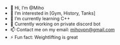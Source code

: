 - 👋 Hi, I’m @Miho
- 👀 I’m interested in [Gym, History, Tanks] 
- 🌱 I’m currently learning C++
- 🥭 Currently working on private discord bot
- 📫 Contact me on my email: mihovpn@gmail.com
- ⚡ Fun fact: Weightlifting is great

<!---
Miho-85/Miho-85 is a ✨ special ✨ repository because its `README.md` (this file) appears on your GitHub profile.
You can click the Preview link to take a look at your changes.
--->
